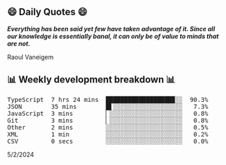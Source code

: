 ## 😄 Daily Quotes 😄

_**Everything has been said yet few have taken advantage of it. Since all our knowledge is essentially banal, it can only be of value to minds that are not.**_

Raoul Vaneigem



## 📊 Weekly development breakdown 📊

<pre>TypeScript  7 hrs 24 mins  ██████████████████▉░░  90.3%
JSON        35 mins        █▌░░░░░░░░░░░░░░░░░░░   7.3%
JavaScript  3 mins         ▏░░░░░░░░░░░░░░░░░░░░   0.8%
Git         3 mins         ▏░░░░░░░░░░░░░░░░░░░░   0.8%
Other       2 mins         ░░░░░░░░░░░░░░░░░░░░░   0.5%
XML         1 min          ░░░░░░░░░░░░░░░░░░░░░   0.2%
CSV         0 secs         ░░░░░░░░░░░░░░░░░░░░░   0.0%</pre>

5/2/2024